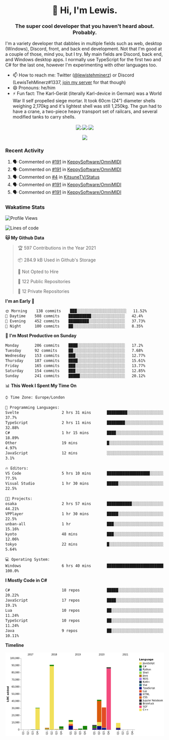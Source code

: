<h1 align="center">👋 Hi, I'm Lewis.</h1>
<h3 align="center">The super cool developer that you haven't heard about. Probably.</h3>

I'm a variety developer that dabbles in multiple fields such as web, desktop (Windows), Discord, front, and back end development. Not that I'm good at a couple of those, mind you, but I try. My main fields are Discord, back end, and Windows desktop apps. I normally use TypeScript for the first two and C# for the last one, however I'm experimenting with other languages too.

- 📫 How to reach me: Twitter ([@lewistehminerz](https://twitter.com/lewistehminerz)) or Discord (LewisTehMinerz#1337, [join my server](https://discord.gg/XnUh7JB) for that though)
- 😄 Pronouns: he/him
- ⚡ Fun fact: The Karl-Gerät (literally Karl-device in German) was a World War II self propelled siege mortar. It took 60cm (24") diameter shells weighing 2,170kg and it's lightest shell was still 1,250kg. The gun had to have a crane, a two-piece heavy transport set of railcars, and several modified tanks to carry shells.

<p align="center">
  <a href="https://github.com/anuraghazra/github-readme-stats">
    <img align="center" src="https://github-readme-stats.vercel.app/api?username=LewisTehMinerz&count_private=true&show_icons=true&theme=gruvbox">
  </a>
  <a href="https://github.com/anuraghazra/github-readme-stats">
    <img align="center" src="https://github-readme-stats.vercel.app/api/top-langs?username=LewisTehMinerz&layout=compact&theme=gruvbox">
  </a>
  <a href="https://github.com/anuraghazra/github-readme-stats">
    <img align="center" src="https://github-readme-stats.vercel.app/api/wakatime?username=LewisTehMinerz&layout=compact&theme=gruvbox">
  </a>
</p>

<p align="center">
  <a href="https://github.com/ryo-ma/github-profile-trophy">
    <img align="center" src="https://github-profile-trophy.vercel.app/?username=ryo-ma&theme=gruvbox">
  </a>
</p>

### Recent Activity
<!--START_SECTION:activity-->
1. 🗣 Commented on [#191](https://github.com/KeppySoftware/OmniMIDI/issues/191) in [KeppySoftware/OmniMIDI](https://github.com/KeppySoftware/OmniMIDI)
2. 🗣 Commented on [#191](https://github.com/KeppySoftware/OmniMIDI/issues/191) in [KeppySoftware/OmniMIDI](https://github.com/KeppySoftware/OmniMIDI)
3. 🗣 Commented on [#4](https://github.com/KitsuneTV/Status/issues/4) in [KitsuneTV/Status](https://github.com/KitsuneTV/Status)
4. 🗣 Commented on [#191](https://github.com/KeppySoftware/OmniMIDI/issues/191) in [KeppySoftware/OmniMIDI](https://github.com/KeppySoftware/OmniMIDI)
5. 🗣 Commented on [#191](https://github.com/KeppySoftware/OmniMIDI/issues/191) in [KeppySoftware/OmniMIDI](https://github.com/KeppySoftware/OmniMIDI)
<!--END_SECTION:activity-->

### Wakatime Stats
<!--START_SECTION:waka-->
![Profile Views](http://img.shields.io/badge/Profile%20Views-10-blue)

![Lines of code](https://img.shields.io/badge/From%20Hello%20World%20I%27ve%20Written-327045%20lines%20of%20code-blue)

**🐱 My Github Data** 

> 🏆 597 Contributions in the Year 2021
 > 
> 📦 284.9 kB Used in Github's Storage 
 > 
> 🚫 Not Opted to Hire
 > 
> 📜 122 Public Repositories 
 > 
> 🔑 12 Private Repositories  
 > 
**I'm an Early 🐤** 

```text
🌞 Morning    138 commits    ███░░░░░░░░░░░░░░░░░░░░░░   11.52% 
🌆 Daytime    508 commits    ██████████░░░░░░░░░░░░░░░   42.4% 
🌃 Evening    452 commits    █████████░░░░░░░░░░░░░░░░   37.73% 
🌙 Night      100 commits    ██░░░░░░░░░░░░░░░░░░░░░░░   8.35%

```
📅 **I'm Most Productive on Sunday** 

```text
Monday       206 commits    ████░░░░░░░░░░░░░░░░░░░░░   17.2% 
Tuesday      92 commits     ██░░░░░░░░░░░░░░░░░░░░░░░   7.68% 
Wednesday    153 commits    ███░░░░░░░░░░░░░░░░░░░░░░   12.77% 
Thursday     187 commits    ████░░░░░░░░░░░░░░░░░░░░░   15.61% 
Friday       165 commits    ███░░░░░░░░░░░░░░░░░░░░░░   13.77% 
Saturday     154 commits    ███░░░░░░░░░░░░░░░░░░░░░░   12.85% 
Sunday       241 commits    █████░░░░░░░░░░░░░░░░░░░░   20.12%

```


📊 **This Week I Spent My Time On** 

```text
⌚︎ Time Zone: Europe/London

💬 Programming Languages: 
Svelte                   2 hrs 31 mins       █████████░░░░░░░░░░░░░░░░   37.7% 
TypeScript               2 hrs 11 mins       ████████░░░░░░░░░░░░░░░░░   32.88% 
C#                       1 hr 15 mins        ████░░░░░░░░░░░░░░░░░░░░░   18.89% 
Other                    19 mins             █░░░░░░░░░░░░░░░░░░░░░░░░   4.97% 
JavaScript               12 mins             ░░░░░░░░░░░░░░░░░░░░░░░░░   3.1%

🔥 Editors: 
VS Code                  5 hrs 10 mins       ███████████████████░░░░░░   77.5% 
Visual Studio            1 hr 30 mins        █████░░░░░░░░░░░░░░░░░░░░   22.5%

🐱‍💻 Projects: 
osaka                    2 hrs 57 mins       ███████████░░░░░░░░░░░░░░   44.21% 
VPPlayer                 1 hr 30 mins        █████░░░░░░░░░░░░░░░░░░░░   22.5% 
unban-all                1 hr                ███░░░░░░░░░░░░░░░░░░░░░░   15.16% 
kyoto                    48 mins             ███░░░░░░░░░░░░░░░░░░░░░░   12.06% 
tokyo                    22 mins             █░░░░░░░░░░░░░░░░░░░░░░░░   5.64%

💻 Operating System: 
Windows                  6 hrs 40 mins       █████████████████████████   100.0%

```

**I Mostly Code in C#** 

```text
C#                       18 repos            █████░░░░░░░░░░░░░░░░░░░░   20.22% 
JavaScript               17 repos            ████░░░░░░░░░░░░░░░░░░░░░   19.1% 
Lua                      10 repos            ██░░░░░░░░░░░░░░░░░░░░░░░   11.24% 
TypeScript               10 repos            ██░░░░░░░░░░░░░░░░░░░░░░░   11.24% 
Java                     9 repos             ██░░░░░░░░░░░░░░░░░░░░░░░   10.11%

```


**Timeline**

![Chart not found](https://raw.githubusercontent.com/LewisTehMinerz/LewisTehMinerz/master/charts/bar_graph.png) 


<!--END_SECTION:waka-->
